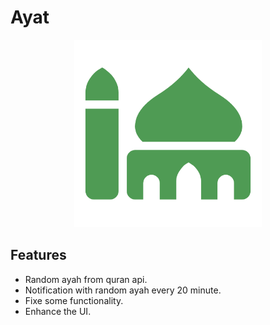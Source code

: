 # Ayat

<p align="center" width="100%" ><img src="./favicon.png" width="300"></p>

## Features

- Random ayah from quran api.
- Notification with random ayah every 20 minute.
- Fixe some functionality.
- Enhance the UI.
